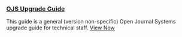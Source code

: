 
### [OJS Upgrade Guide](/upgrade-guide/en/)

This guide is a general (version non-specific) Open Journal Systems upgrade guide for technical staff. [View Now](/upgrade-guide/en/)

